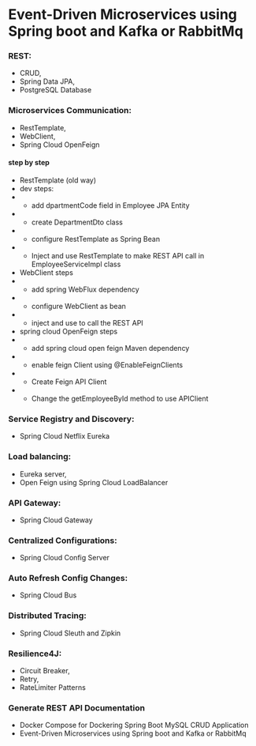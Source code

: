 # Event-Driven Microservices using Spring boot and Kafka or RabbitMq


### REST:
- CRUD,
- Spring Data JPA,
- PostgreSQL Database

### Microservices Communication:
- RestTemplate,
- WebClient,
- Spring Cloud OpenFeign
#### step by step
- RestTemplate (old way)
- dev steps:
- - add dpartmentCode field in Employee JPA Entity
- - create DepartmentDto class
- - configure RestTemplate as Spring Bean
- - Inject and use RestTemplate to make REST API call in EmployeeServiceImpl class
- WebClient steps
- - add spring WebFlux dependency
- - configure WebClient as bean
- - inject and use to call the REST API
- spring cloud OpenFeign steps
- - add spring cloud open feign Maven dependency
- - enable feign Client using @EnableFeignClients
- - Create Feign API Client
- - Change the getEmployeeById method to use APIClient

### Service Registry and Discovery:
- Spring Cloud Netflix Eureka

### Load balancing:
- Eureka server,
- Open Feign using Spring Cloud LoadBalancer

### API Gateway:
- Spring Cloud Gateway

### Centralized Configurations:
- Spring Cloud Config Server

### Auto Refresh Config Changes:
- Spring Cloud Bus

### Distributed Tracing:
- Spring Cloud Sleuth and Zipkin

### Resilience4J:
- Circuit Breaker, 
- Retry,
- RateLimiter Patterns

### Generate REST API Documentation
- Docker Compose for Dockering Spring Boot MySQL CRUD Application
- Event-Driven Microservices using Spring boot and Kafka or RabbitMq
